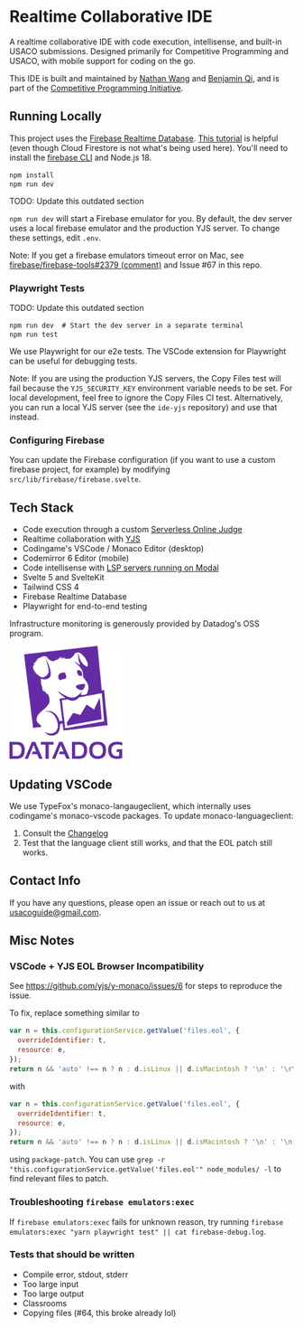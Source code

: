 # Realtime Collaborative IDE

A realtime collaborative IDE with code execution, intellisense, and built-in USACO submissions. Designed primarily for Competitive Programming and USACO, with mobile support for coding on the go.

This IDE is built and maintained by [Nathan Wang](https://github.com/thecodingwizard) and [Benjamin Qi](https://github.com/bqi343/), and is part of the [Competitive Programming Initiative](https://joincpi.org/).

## Running Locally

This project uses the [Firebase Realtime Database](https://firebase.google.com/docs/database). [This tutorial](https://firebase.google.com/codelabs/firestore-web) is helpful (even though Cloud Firestore is not what's being used here). You'll need to install the [firebase CLI](https://firebase.google.com/docs/cli#install_the_firebase_cli) and Node.js 18.

```
npm install
npm run dev
```

TODO: Update this outdated section

`npm run dev` will start a Firebase emulator for you. By default, the dev server uses a local firebase emulator and the production YJS server. To change these settings, edit `.env`.

Note: If you get a firebase emulators timeout error on Mac, see [firebase/firebase-tools#2379 (comment)](https://github.com/firebase/firebase-tools/issues/2379#issuecomment-951884721) and Issue #67 in this repo.

### Playwright Tests

TODO: Update this outdated section

```
npm run dev  # Start the dev server in a separate terminal
npm run test
```

We use Playwright for our e2e tests. The VSCode extension for Playwright can be useful for debugging tests.

Note: If you are using the production YJS servers, the Copy Files test will fail because the `YJS_SECURITY_KEY` environment variable needs to be set. For local development, feel free to ignore the Copy Files CI test. Alternatively, you can run a local YJS server (see the `ide-yjs` repository) and use that instead.

### Configuring Firebase

You can update the Firebase configuration (if you want to use a custom firebase project, for example) by modifying `src/lib/firebase/firebase.svelte`.

## Tech Stack

- Code execution through a custom [Serverless Online Judge](https://github.com/cpinitiative/online-judge-rust)
- Realtime collaboration with [YJS](https://github.com/yjs/yjs)
- Codingame's VSCode / Monaco Editor (desktop)
- Codemirror 6 Editor (mobile)
- Code intellisense with [LSP servers running on Modal](https://github.com/cpinitiative/ide-lsp-modal)
- Svelte 5 and SvelteKit
- Tailwind CSS 4
- Firebase Realtime Database
- Playwright for end-to-end testing

Infrastructure monitoring is generously provided by Datadog's OSS program.

<img src="./src/lib/assets/datadog-logo-rgb.svg" width="200" />

## Updating VSCode

We use TypeFox's monaco-langaugeclient, which internally uses codingame's monaco-vscode packages. To update monaco-languageclient:

1. Consult the [Changelog](https://github.com/TypeFox/monaco-languageclient/blob/main/packages/wrapper/CHANGELOG.md)
2. Test that the language client still works, and that the EOL patch still works.

## Contact Info

If you have any questions, please open an issue or reach out to us at usacoguide@gmail.com.

## Misc Notes

### VSCode + YJS EOL Browser Incompatibility

See https://github.com/yjs/y-monaco/issues/6 for steps to reproduce the issue.

To fix, replace something similar to

```javascript
var n = this.configurationService.getValue('files.eol', {
  overrideIdentifier: t,
  resource: e,
});
return n && 'auto' !== n ? n : d.isLinux || d.isMacintosh ? '\n' : '\r\n';
```

with

```javascript
var n = this.configurationService.getValue('files.eol', {
  overrideIdentifier: t,
  resource: e,
});
return n && 'auto' !== n ? n : d.isLinux || d.isMacintosh ? '\n' : '\n';
```

using `package-patch`. You can use `grep -r "this.configurationService.getValue('files.eol'" node_modules/ -l` to find relevant files to patch.

### Troubleshooting `firebase emulators:exec`

If `firebase emulators:exec` fails for unknown reason, try running `firebase emulators:exec "yarn playwright test" || cat firebase-debug.log`.

### Tests that should be written

- Compile error, stdout, stderr
- Too large input
- Too large output
- Classrooms
- Copying files (#64, this broke already lol)
